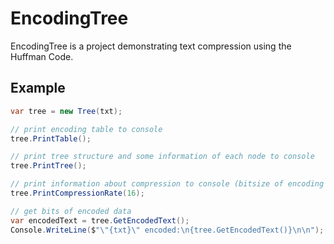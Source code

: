 # EncodingTree

EncodingTree is a project demonstrating text compression using the Huffman Code.

## Example

```cs
var tree = new Tree(txt);

// print encoding table to console
tree.PrintTable();

// print tree structure and some information of each node to console
tree.PrintTree();

// print information about compression to console (bitsize of encoding is taken into consideration)
tree.PrintCompressionRate(16);

// get bits of encoded data
var encodedText = tree.GetEncodedText();
Console.WriteLine($"\"{txt}\" encoded:\n{tree.GetEncodedText()}\n\n");
```
